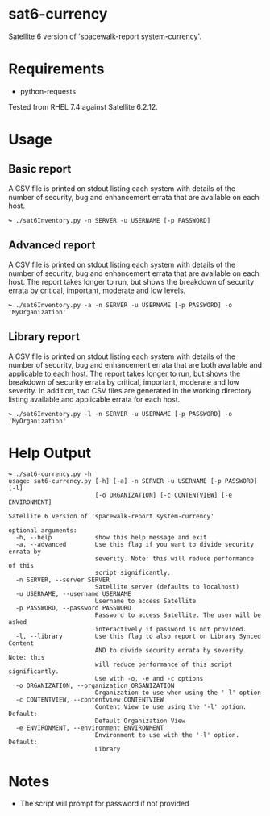 # sat6-currency
Satellite 6 version of 'spacewalk-report system-currency'. 

# Requirements

* python-requests

Tested from RHEL 7.4 against Satellite 6.2.12.

# Usage
## Basic report
A CSV file is printed on stdout listing each system with details of the number of security, bug and enhancement errata that are available on each host.

~~~
↪ ./sat6Inventory.py -n SERVER -u USERNAME [-p PASSWORD]
~~~

## Advanced report
A CSV file is printed on stdout listing each system with details of the number of security, bug and enhancement errata that are available on each host.  The report takes longer to run, but shows the breakdown of security errata by critical, important, moderate and low levels.

~~~
↪ ./sat6Inventory.py -a -n SERVER -u USERNAME [-p PASSWORD] -o 'MyOrganization'
~~~
## Library report
A CSV file is printed on stdout listing each system with details of the number of security, bug and enhancement errata that are both available and applicable to each host.  The report takes longer to run, but shows the breakdown of security errata by critical, important, moderate and low severity.  In addition, two CSV files are generated in the working directory listing available and applicable errata for each host.

~~~
↪ ./sat6Inventory.py -l -n SERVER -u USERNAME [-p PASSWORD] -o 'MyOrganization'
~~~

# Help Output

~~~
↪ ./sat6-currency.py -h
usage: sat6-currency.py [-h] [-a] -n SERVER -u USERNAME [-p PASSWORD] [-l]
                        [-o ORGANIZATION] [-c CONTENTVIEW] [-e ENVIRONMENT]

Satellite 6 version of 'spacewalk-report system-currency'

optional arguments:
  -h, --help            show this help message and exit
  -a, --advanced        Use this flag if you want to divide security errata by
                        severity. Note: this will reduce performance of this
                        script significantly.
  -n SERVER, --server SERVER
                        Satellite server (defaults to localhost)
  -u USERNAME, --username USERNAME
                        Username to access Satellite
  -p PASSWORD, --password PASSWORD
                        Password to access Satellite. The user will be asked
                        interactively if password is not provided.
  -l, --library         Use this flag to also report on Library Synced Content
                        AND to divide security errata by severity. Note: this
                        will reduce performance of this script significantly.
                        Use with -o, -e and -c options
  -o ORGANIZATION, --organization ORGANIZATION
                        Organization to use when using the '-l' option
  -c CONTENTVIEW, --contentview CONTENTVIEW
                        Content View to use using the '-l' option. Default:
                        Default Organization View
  -e ENVIRONMENT, --environment ENVIRONMENT
                        Environment to use with the '-l' option. Default:
                        Library
~~~
# Notes

* The script will prompt for password if not provided

